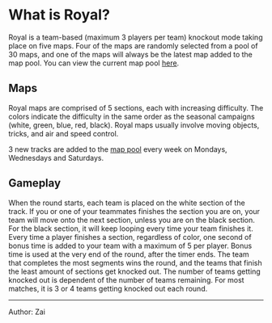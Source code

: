 # What is Royal?

Royal is a team-based (maximum 3 players per team) knockout mode taking place on five maps. Four of the maps are randomly selected from a pool of 30 maps, and one of the maps will always be the latest map added to the map pool. You can view the current map pool [here](https://www.trackmania.com/royal).

## Maps 
Royal maps are comprised of 5 sections, each with increasing difficulty. The colors indicate the difficulty in the same order as the seasonal campaigns (white, green, blue, red, black). Royal maps usually involve moving objects, tricks, and air and speed control. 

3 new tracks are added to the [map pool](https://www.trackmania.com/royal) every week on Mondays, Wednesdays and Saturdays.

## Gameplay
When the round starts, each team is placed on the white section of the track. If you or one of your teammates finishes the section you are on, your team will move onto the next section, unless you are on the black section. For the black section, it will keep looping every time your team finishes it. Every time a player finishes a section, regardless of color, one second of bonus time is added to your team with a maximum of 5 per player. Bonus time is used at the very end of the round, after the timer ends. The team that completes the most segments wins the round, and the teams that finish the least amount of sections get knocked out. The number of teams getting knocked out is dependent of the number of teams remaining. For most matches, it is 3 or 4 teams getting knocked out each round.

<hr>
Author: Zai